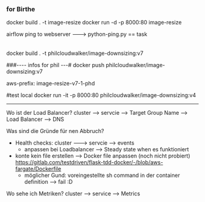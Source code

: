 ### for Birthe
docker build . -t image-resize
docker run -d -p 8000:80 image-resize

airflow ping to webserver ---> python-ping.py == task


######

docker build . -t philcloudwalker/image-downsizing:v7



###---- infos for phil ---#
docker push philcloudwalker/image-downsizing:v7

aws-prefix: image-resize-v7-1-phd

#test local
docker run -it -p 8000:80 philcloudwalker/image-downsizing:v4

----
Wo ist der Load Balancer?
cluster --> servcie --> Target Group Name --> Load Balancer --> DNS

Was sind die Gründe für nen Abbruch?
- Health checks:
        cluster ---> servcie --> events
    - anpassen bei Loadbalancer --> Steady state when es funktioniert
- konte kein file erstellen --> Docker file anpassen (noch nicht probiert)
https://gitlab.com/testdriven/flask-tdd-docker/-/blob/aws-fargate/Dockerfile
    - möglicher Gund: voreingestellte sh command in der container definition --> fail :D


Wo sehe ich Metriken?
cluster --> service --> Metrics